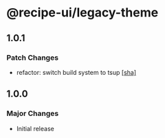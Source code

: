 # @recipe-ui/legacy-theme

## 1.0.1

### Patch Changes

- refactor: switch build system to tsup [[sha]](https://github.com/ezcater/recipe/commit/aaf30090)

## 1.0.0

### Major Changes

- Initial release
